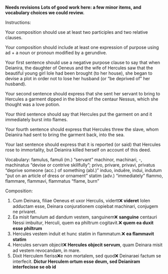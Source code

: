 **Needs revisions**
**Lots of good work here: a few minor items, and vocabulary choices we could review.**

Instructions:

Your composition should use at least two participles and two relative clauses.

Your composition should include at least one expression of purpose using ad + a noun or pronoun modified by a gerundive.

Your first sentence should use a negative purpose clause to say that when Deianira, the daughter of Oeneus and the wife of Hercules saw that the beautiful young girl Iole had been brought (to her house), she began to devise a plot in order not to lose her husband (or “be deprived of” her husband).

Your second sentence should express that she sent her servant to bring to Hercules a garment dipped in the blood of the centaur Nessus, which she thought was a love potion.

Your third sentence should say that Hercules put the garment on and it immediately burst into flames.

Your fourth sentence should express that Hercules threw the slave, whom Deianira had sent to bring the garment back, into the sea.

Your last sentence should express that it is reported (or said) that Hercules rose to immortality, but Deianira killed herself on account of this deed.

Vocabulary:
famulus, famuli (m.) “servant”
machinor, machinari, -, machinatus “devise or contrive skillfully”;
privo, privare, privavi, privatus “deprive someone (acc.) of something (abl.)”
induo, induĕre, indui, indutum “put on an article of dress or ornament”
statim (adv.) “immediately”
flammo, flammare, flammavi, flammatus “flame, burn”

Composition:

1. Cum Deinara, filiae Oeneus et uxor Herculis, vidertt❌ **videret** Iolen adductam esse, Deinara conjurationem copiebat machinari, conjugem ne privaret.
2. Ea misit famulum ad dandum vestem, sanguinem❌ **sanguine** centauri Nessi imbuitur, Herculi, quem ea philtrum cogitavit.❌ **quem ea duxit esse philtrum**
3. Hercules vestem induit et hunc statim in flammatum.❌ **ea flammavit statim**
4. Hercules servam objecit❌ **Hercules objecit servum**, quam Deinara misit ad vestem revocandam, in mare. 
5. Dixit Herculem fieriss❌e non mortalem, sed quod❌ Deinaraei factum se interfecit. **Dictur Herculem ortum esse deum, sed Deianiram interfecisse se ob id**
